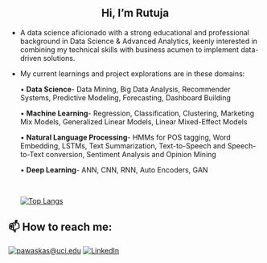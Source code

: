 <h2 align = 'center'> Hi, I’m Rutuja </h2>

- A data science aficionado with a strong educational and professional background in Data Science & Advanced Analytics, keenly interested in combining my technical skills with business acumen to implement data-driven solutions.
- My current learnings and project explorations are in these domains:

    •   **Data Science**- Data Mining, Big Data Analysis, Recommender Systems, Predictive Modeling, Forecasting, Dashboard Building
    
    •	**Machine Learning**- Regression, Classification, Clustering, Marketing Mix Models, Generalized Linear Models, Linear Mixed-Effect Models
    
    •	**Natural Language Processing**- HMMs for POS tagging, Word Embedding, LSTMs, Text Summarization, Text-to-Speech and Speech-to-Text conversion, Sentiment Analysis and Opinion Mining
    
    •	**Deep Learning**- ANN, CNN, RNN, Auto Encoders, GAN
 


  <br>

  [![Top Langs](https://github-readme-stats.vercel.app/api/top-langs/?username=rutujabhandigani&layout=compact&hide_border=true&theme=vision-friendly-dark)](https://github.com/anuraghazra/github-readme-stats)

<h2>📫 How to reach me:</h2>

<a href="mailto:rutuja.bhandigani@gmail.com">![pawaskas@uci.edu](https://img.shields.io/badge/Gmail-D14836?style=for-the-badge&logo=gmail&logoColor=white)</a> 
 <a href="https://www.linkedin.com/in/rutuja-bhandigani/">![LinkedIn](https://img.shields.io/badge/LinkedIn-0077B5?style=for-the-badge&logo=linkedin&logoColor=white)</a>

<!---
<div align="center">
 <img src="https://komarev.com/ghpvc/?username=rutujabhandigani&style=for-the-badge&color=orange" width="200" />
</div>
--->
<!---
rutujab11/rutujab11 is a ✨ special ✨ repository because its `README.md` (this file) appears on your GitHub profile.
You can click the Preview link to take a look at your changes.
--->
